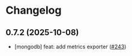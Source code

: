 # Changelog

## 0.7.2 (2025-10-08)

* [mongodb] feat: add metrics exporter ([#243](https://github.com/CloudPirates-io/helm-charts/pull/243))
